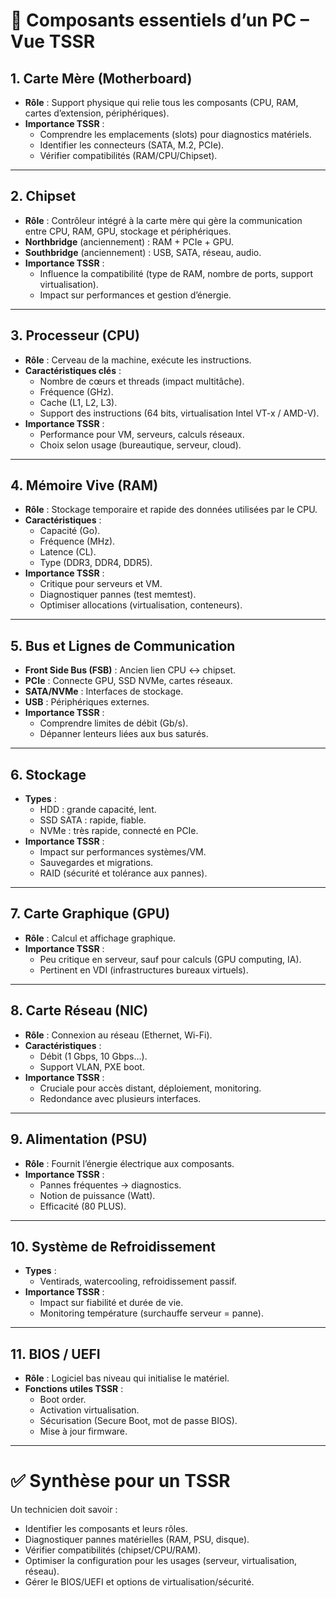 # 📄 Composants essentiels d’un PC – Vue TSSR

## 1. Carte Mère (Motherboard)
- **Rôle** : Support physique qui relie tous les composants (CPU, RAM, cartes d’extension, périphériques).
- **Importance TSSR** : 
  - Comprendre les emplacements (slots) pour diagnostics matériels.
  - Identifier les connecteurs (SATA, M.2, PCIe).
  - Vérifier compatibilités (RAM/CPU/Chipset).

---

## 2. Chipset
- **Rôle** : Contrôleur intégré à la carte mère qui gère la communication entre CPU, RAM, GPU, stockage et périphériques.
- **Northbridge** (anciennement) : RAM + PCIe + GPU.
- **Southbridge** (anciennement) : USB, SATA, réseau, audio.
- **Importance TSSR** :
  - Influence la compatibilité (type de RAM, nombre de ports, support virtualisation).
  - Impact sur performances et gestion d’énergie.

---

## 3. Processeur (CPU)
- **Rôle** : Cerveau de la machine, exécute les instructions.
- **Caractéristiques clés** :
  - Nombre de cœurs et threads (impact multitâche).
  - Fréquence (GHz).
  - Cache (L1, L2, L3).
  - Support des instructions (64 bits, virtualisation Intel VT-x / AMD-V).
- **Importance TSSR** :
  - Performance pour VM, serveurs, calculs réseaux.
  - Choix selon usage (bureautique, serveur, cloud).

---

## 4. Mémoire Vive (RAM)
- **Rôle** : Stockage temporaire et rapide des données utilisées par le CPU.
- **Caractéristiques** :
  - Capacité (Go).
  - Fréquence (MHz).
  - Latence (CL).
  - Type (DDR3, DDR4, DDR5).
- **Importance TSSR** :
  - Critique pour serveurs et VM.
  - Diagnostiquer pannes (test memtest).
  - Optimiser allocations (virtualisation, conteneurs).

---

## 5. Bus et Lignes de Communication
- **Front Side Bus (FSB)** : Ancien lien CPU ↔ chipset.
- **PCIe** : Connecte GPU, SSD NVMe, cartes réseaux.
- **SATA/NVMe** : Interfaces de stockage.
- **USB** : Périphériques externes.
- **Importance TSSR** :
  - Comprendre limites de débit (Gb/s).
  - Dépanner lenteurs liées aux bus saturés.

---

## 6. Stockage
- **Types** :
  - HDD : grande capacité, lent.
  - SSD SATA : rapide, fiable.
  - NVMe : très rapide, connecté en PCIe.
- **Importance TSSR** :
  - Impact sur performances systèmes/VM.
  - Sauvegardes et migrations.
  - RAID (sécurité et tolérance aux pannes).

---

## 7. Carte Graphique (GPU)
- **Rôle** : Calcul et affichage graphique.
- **Importance TSSR** :
  - Peu critique en serveur, sauf pour calculs (GPU computing, IA).
  - Pertinent en VDI (infrastructures bureaux virtuels).

---

## 8. Carte Réseau (NIC)
- **Rôle** : Connexion au réseau (Ethernet, Wi-Fi).
- **Caractéristiques** :
  - Débit (1 Gbps, 10 Gbps…).
  - Support VLAN, PXE boot.
- **Importance TSSR** :
  - Cruciale pour accès distant, déploiement, monitoring.
  - Redondance avec plusieurs interfaces.

---

## 9. Alimentation (PSU)
- **Rôle** : Fournit l’énergie électrique aux composants.
- **Importance TSSR** :
  - Pannes fréquentes → diagnostics.
  - Notion de puissance (Watt).
  - Efficacité (80 PLUS).

---

## 10. Système de Refroidissement
- **Types** :
  - Ventirads, watercooling, refroidissement passif.
- **Importance TSSR** :
  - Impact sur fiabilité et durée de vie.
  - Monitoring température (surchauffe serveur = panne).

---

## 11. BIOS / UEFI
- **Rôle** : Logiciel bas niveau qui initialise le matériel.
- **Fonctions utiles TSSR** :
  - Boot order.
  - Activation virtualisation.
  - Sécurisation (Secure Boot, mot de passe BIOS).
  - Mise à jour firmware.

---

# ✅ Synthèse pour un TSSR
Un technicien doit savoir :
- Identifier les composants et leurs rôles.
- Diagnostiquer pannes matérielles (RAM, PSU, disque).
- Vérifier compatibilités (chipset/CPU/RAM).
- Optimiser la configuration pour les usages (serveur, virtualisation, réseau).
- Gérer le BIOS/UEFI et options de virtualisation/sécurité.
